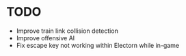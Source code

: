# TODO
- Improve train link collision detection
- Improve offensive AI
- Fix escape key not working within Electorn while in-game
